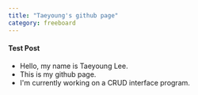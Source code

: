 ```yaml
---
title: "Taeyoung's github page"
category: freeboard
---
```


#### Test Post
* Hello, my name is Taeyoung Lee.
* This is my github page.
* I'm currently working on a CRUD interface program.

